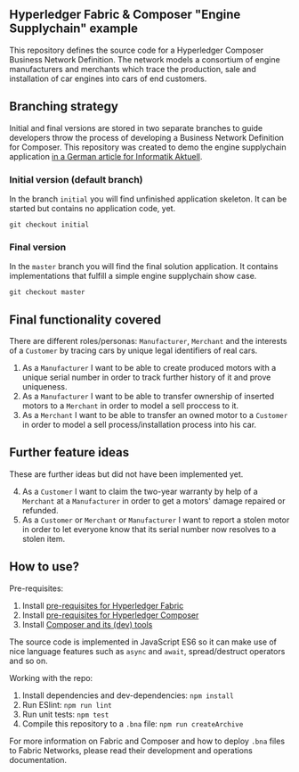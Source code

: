 ## Hyperledger Fabric & Composer "Engine Supplychain" example

This repository defines the source code for a Hyperledger Composer Business Network Definition. The network models a consortium of engine manufacturers and merchants which trace the production, sale and installation of car engines into cars of end customers.

## Branching strategy

Initial and final versions are stored in two separate branches to guide developers throw the process of developing a Business Network Definition for Composer.
This repository was created to demo the engine supplychain application [in a German article for Informatik Aktuell](https://www.informatik-aktuell.de/betrieb/virtualisierung/eine-blockchain-anwendung-mit-hyperledger-fabric-und-composer.html).


### Initial version (default branch)

In the branch `initial` you will find unfinished application skeleton. It can be started but contains no application code, yet. 

```
git checkout initial
```

### Final version

In the `master` branch you will find the final solution application. It contains implementations that fulfill a simple engine supplychain show case.

```
git checkout master
```

## Final functionality covered

There are different roles/personas: `Manufacturer`, `Merchant` and the interests of a `Customer` by tracing cars by unique legal identifiers of real cars.

1. As a `Manufacturer` I want to be able to create produced motors with a unique serial number in order to track further history of it and prove uniqueness.
2. As a `Manufacturer` I want to be able to transfer ownership of inserted motors to a `Merchant` in order to model a sell proccess to it.
3. As a `Merchant` I want to be able to transfer an owned motor to a `Customer` in order to model a sell process/installation process into his car.

## Further feature ideas

These are further ideas but did not have been implemented yet.

4. As a `Customer` I want to claim the two-year warranty by help of a `Merchant` at a `Manufacturer` in order to get a motors' damage repaired or refunded.
5. As a `Customer` or `Merchant` or `Manufacturer` I want to report a stolen motor in order to let everyone know that its serial number now resolves to a stolen item.

## How to use?

Pre-requisites:

1. Install [pre-requisites for Hyperledger Fabric](http://hyperledger-fabric.readthedocs.io/en/latest/prereqs.html)
2. Install [pre-requisites for Hyperledger Composer](https://hyperledger.github.io/composer/installing/installing-prereqs)
3. Install [Composer and its (dev) tools](https://hyperledger.github.io/composer/installing/development-tools)

The source code is implemented in JavaScript ES6 so it can make use of nice language features such as `async` and `await`, spread/destruct operators and so on.

Working with the repo:

1. Install dependencies and dev-dependencies: `npm install`
2. Run ESlint: `npm run lint`
3. Run unit tests: `npm test`
4. Compile this repository to a `.bna` file: `npm run createArchive`

For more information on Fabric and Composer and how to deploy `.bna` files to Fabric Networks, please read their development and operations documentation.
